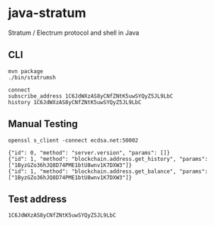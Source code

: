 # java-stratum
Stratum / Electrum protocol and shell in Java

## CLI

    mvn package
    ./bin/statrumsh
    
    connect
    subscribe_address 1C6JdWXzAS8yCNfZNtK5uwSYQyZ5JL9LbC
    history 1C6JdWXzAS8yCNfZNtK5uwSYQyZ5JL9LbC

## Manual Testing

    openssl s_client -connect ecdsa.net:50002

    {"id": 0, "method": "server.version", "params": []}
    {"id": 1, "method": "blockchain.address.get_history", "params": ["1ByzGZo36hJQ8D74PME1btU8wnv1K7DXW3"]}
    {"id": 1, "method": "blockchain.address.get_balance", "params": ["1ByzGZo36hJQ8D74PME1btU8wnv1K7DXW3"]}

## Test address

    1C6JdWXzAS8yCNfZNtK5uwSYQyZ5JL9LbC
